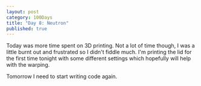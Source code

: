 ```yaml
---
layout: post
category: 100Days
title: "Day 8: Neutron"
published: true
---
```


Today was more time spent on 3D printing. Not a lot of time though, I was a little burnt out and frustrated so I didn't fiddle much. I'm printing the lid for the first time tonight with some different settings which hopefully will help with the warping. 

Tomorrow I need to start writing code again.
